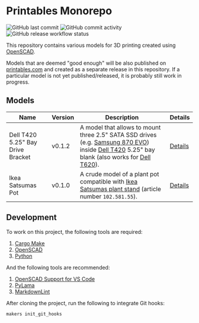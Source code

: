 Printables Monorepo
===================

![GitHub last commit](https://img.shields.io/github/last-commit/ddnomad/printables)
![GitHub commit activity](https://img.shields.io/github/commit-activity/w/ddnomad/printables)
![GitHub release workflow status](https://img.shields.io/github/actions/workflow/status/ddnomad/printables/release.yml)

This repository contains various models for 3D printing created using [OpenSCAD](https://openscad.org).

Models that are deemed "good enough" will be also published on [printables.com](https://www.printables.com/social/553630-ddnomad/models) and created as a separate release in this repository. If a particular model is not yet published/released, it is probably still work in progress.

Models
------

| Name | Version | Description | Details |
| ---- | ------- | ----------- | ------- |
| Dell T420 5.25" Bay Drive Bracket | v0.1.2 | A model that allows to mount three 2.5" SATA SSD drives (e.g. [Samsung 870 EVO](https://www.samsung.com/uk/memory-storage/sata-ssd/870-evo-1tb-sata-3-2-5-ssd-mz-77e1t0b-eu/)) inside [Dell T420](https://www.dell.com/support/home/en-ae/product-support/product/poweredge-t420) 5.25" bay blank (also works for [Dell T620](https://www.dell.com/support/home/en-ae/product-support/product/poweredge-t620)). | [Details](./models/dell_t420_525_bay_drive_bracket) |
| Ikea Satsumas Pot | v0.1.0 | A crude model of a plant pot compatible with [Ikea Satsumas plant stand](https://www.ikea.com/gb/en/p/satsumas-plant-stand-with-5-plant-pots-bamboo-white-10258155/)  (article number `102.581.55`). | [Details](./models/ikea_satsumas_pot) |

Development
-----------

To work on this project, the following tools are required:

1. [Cargo Make](https://sagiegurari.github.io/cargo-make/)
2. [OpenSCAD](https://openscad.org)
3. [Python](https://www.python.org)

And the following tools are recommended:

1. [OpenSCAD Support for VS Code](https://github.com/Leathong/openscad-support-vscode)
2. [PyLama](https://github.com/klen/pylama)
3. [MarkdownLint](https://github.com/DavidAnson/markdownlint)

After cloning the project, run the following to integrate Git hooks:

```shell
makers init_git_hooks
```
